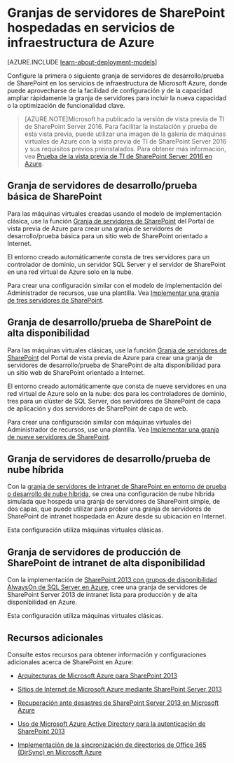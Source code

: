 <properties
	pageTitle="Granjas de SharePoint Server 2013 en Azure | Microsoft Azure"
	description="Busque artículos que describan cómo configurar una granja de servidores de entorno de desarrollo/prueba o de producción de SharePoint 2013 en Microsoft Azure."
	documentationCenter=""
	services="virtual-machines"
	authors="JoeDavies-MSFT"
	manager="timlt"
	editor=""
	tags="azure-service-management,azure-resource-manager"/>

<tags
	ms.service="virtual-machines"
	ms.workload="infrastructure-services"
	ms.tgt_pltfrm="Windows"
	ms.devlang="na"
	ms.topic="index-page"
	ms.date="09/08/2015"
	ms.author="josephd"/>

# Granjas de servidores de SharePoint hospedadas en servicios de infraestructura de Azure

[AZURE.INCLUDE [learn-about-deployment-models](../../includes/learn-about-deployment-models-both-include.md)]


Configure la primera o siguiente granja de servidores de desarrollo/prueba de SharePoint en los servicios de infraestructura de Microsoft Azure, donde puede aprovecharse de la facilidad de configuración y de la capacidad ampliar rápidamente la granja de servidores para incluir la nueva capacidad o la optimización de funcionalidad clave.

> [AZURE.NOTE]Microsoft ha publicado la versión de vista previa de TI de SharePoint Server 2016. Para facilitar la instalación y prueba de esta vista previa, puede utilizar una imagen de la galería de máquinas virtuales de Azure con la vista previa de TI de SharePoint Server 2016 y sus requisitos previos preinstalados. Para obtener más información, vea [Prueba de la vista previa de TI de SharePoint Server 2016 en Azure](http://azure.microsoft.com/blog/test-sharepoint-server-2016-it-preview-4/).

## Granja de servidores de desarrollo/prueba básica de SharePoint

Para las máquinas virtuales creadas usando el modelo de implementación clásica, use la función [Granja de servidores de SharePoint](virtual-machines-sharepoint-farm-azure-preview.md) del Portal de vista previa de Azure para crear una granja de servidores de desarrollo/prueba básica para un sitio web de SharePoint orientado a Internet.

El entorno creado automáticamente consta de tres servidores para un controlador de dominio, un servidor SQL Server y el servidor de SharePoint en una red virtual de Azure solo en la nube.

Para crear una configuración similar con el modelo de implementación del Administrador de recursos, use una plantilla. Vea [Implementar una granja de tres servidores de SharePoint](virtual-machines-workload-template-sharepoint.md#deploy-a-three-server-sharepoint-farm).

## Granja de desarrollo/prueba de SharePoint de alta disponibilidad

Para las máquinas virtuales clásicas, use la función [Granja de servidores de SharePoint](virtual-machines-sharepoint-farm-azure-preview.md) del Portal de vista previa de Azure para crear una granja de servidores de desarrollo/prueba de SharePoint de alta disponibilidad para un sitio web de SharePoint orientado a Internet.

El entorno creado automáticamente que consta de nueve servidores en una red virtual de Azure solo en la nube: dos para los controladores de dominio, tres para un clúster de SQL Server, dos servidores de SharePoint de capa de aplicación y dos servidores de SharePoint de capa de web.

Para crear una configuración similar con máquinas virtuales del Administrador de recursos, use una plantilla. Vea [Implementar una granja de nueve servidores de SharePoint](virtual-machines-workload-template-sharepoint.md#deploy-a-nine-server-sharepoint-farm).

## Granja de servidores de desarrollo/prueba de nube híbrida

Con la [granja de servidores de intranet de SharePoint en entorno de prueba o desarrollo de nube híbrida](../virtual-network/virtual-networks-setup-sharepoint-hybrid-cloud-testing.md), se crea una configuración de nube híbrida simulada que hospeda una granja de servidores de SharePoint simple, de dos capas, que puede utilizar para probar una granja de servidores de SharePoint de intranet hospedada en Azure desde su ubicación en Internet.

Esta configuración utiliza máquinas virtuales clásicas.

## Granja de servidores de producción de SharePoint de intranet de alta disponibilidad

Con la implementación de [SharePoint 2013 con grupos de disponibilidad AlwaysOn de SQL Server en Azure](virtual-machines-workload-intranet-sharepoint-overview.md), cree una granja de servidores de SharePoint Server 2013 de intranet lista para producción y de alta disponibilidad en Azure.

Esta configuración utiliza máquinas virtuales clásicas.

## Recursos adicionales

Consulte estos recursos para obtener información y configuraciones adicionales acerca de SharePoint en Azure:

- [Arquitecturas de Microsoft Azure para SharePoint 2013](https://technet.microsoft.com/library/dn635309.aspx)

- [Sitios de Internet de Microsoft Azure mediante SharePoint Server 2013](https://technet.microsoft.com/library/dn635307.aspx)

- [Recuperación ante desastres de SharePoint Server 2013 en Microsoft Azure](https://technet.microsoft.com/library/dn635313.aspx)

- [Uso de Microsoft Azure Active Directory para la autenticación de SharePoint 2013](https://technet.microsoft.com/library/dn635311.aspx)

- [Implementación de la sincronización de directorios de Office 365 (DirSync) en Microsoft Azure](https://technet.microsoft.com/library/dn635310.aspx)

<!---HONumber=Oct15_HO3-->